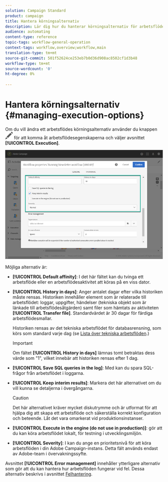 ```yaml
---
solution: Campaign Standard
product: campaign
title: Hantera körningsalternativ
description: Lär dig hur du hanterar körningsalternativ för arbetsflöden.
audience: automating
content-type: reference
topic-tags: workflow-general-operation
context-tags: workflow,overview;workflow,main
translation-type: tm+mt
source-git-commit: 501f52624ce253eb7b0d36d908ac8502cf1d3b48
workflow-type: tm+mt
source-wordcount: '0'
ht-degree: 0%

---
```



# Hantera körningsalternativ {#managing-execution-options}

Om du vill ändra ett arbetsflödes körningsalternativ använder du knappen ![](assets/edit_darkgrey-24px.png) för att komma åt arbetsflödesegenskaperna och väljer avsnittet **[!UICONTROL Execution]**.

![](assets/wkf_execution_6.png)

Möjliga alternativ är:

* **[!UICONTROL Default affinity]**: I det här fältet kan du tvinga ett arbetsflöde eller en arbetsflödesaktivitet att köras på en viss dator.

* **[!UICONTROL History in days]**: Anger antalet dagar efter vilka historiken måste rensas. Historiken innehåller element som är relaterade till arbetsflödet: loggar, uppgifter, händelser (tekniska objekt som är länkade till arbetsflödesåtgärden) samt filer som hämtats av aktiviteten **[!UICONTROL Transfer file]**. Standardvärdet är 30 dagar för färdiga arbetsflödesmallar.

   Historiken rensas av det tekniska arbetsflödet för databasrensning, som körs som standard varje dag (se [Lista över tekniska arbetsflöden](../../administration/using/technical-workflows.md).)

   >[!IMPORTANT]
   >
   >Om fältet **[!UICONTROL History in days]** lämnas tomt betraktas dess värde som &quot;1&quot;, vilket innebär att historiken rensas efter 1 dag.

* **[!UICONTROL Save SQL queries in the log]**: Med kan du spara SQL-frågor från arbetsflödet i loggarna.

* **[!UICONTROL Keep interim results]**: Markera det här alternativet om du vill kunna se detaljerna i övergångarna.

   >[!CAUTION]
   >
   >Det här alternativet kräver mycket diskutrymme och är utformat för att hjälpa dig att skapa ett arbetsflöde och säkerställa korrekt konfiguration och beteende. Låt det vara omarkerat vid produktionsinstanser.

* **[!UICONTROL Execute in the engine (do not use in production)]**: gör att du kan köra arbetsflödet lokalt, för testning i utvecklingsmiljön.

* **[!UICONTROL Severity]**: I kan du ange en prioritetsnivå för att köra arbetsflöden i din Adobe Campaign-instans. Detta fält används endast av Adobe-team i övervakningssyfte.

Avsnittet **[!UICONTROL Error management]** innehåller ytterligare alternativ som gör att du kan hantera hur arbetsflöden fungerar vid fel. Dessa alternativ beskrivs i avsnittet [Felhantering](../../automating/using/monitoring-workflow-execution.md#error-management).
